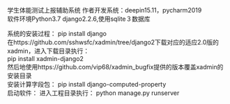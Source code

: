 学生体能测试上报辅助系统
作者开发系统：deepin15.11，pycharm2019<br>
软件环境Python3.7 django2.2.6,使用sqlite３数据库

系统的安装过程：
pip install django<br>
在https://github.com/sshwsfc/xadmin/tree/django2下载对应的适应2.0版的xadmin，进入下载目录执行：<br>
pip install xadmin-django2<br>
然后地使用https://github.com/vip68/xadmin_bugfix提供的版本覆盖xadmin的安装目录<br>
安装计算字段包：
pip install django-computed-property<br>
启动软件：
进入工程目录执行：
python manage.py runserver